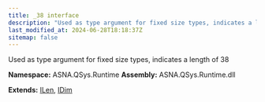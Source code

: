 ```yaml
---
title: _38 interface
description: "Used as type argument for fixed size types, indicates a length of 38  "
last_modified_at: 2024-06-28T18:18:37Z
sitemap: false
---
```


Used as type argument for fixed size types, indicates a length of 38 

**Namespace:** ASNA.QSys.Runtime
**Assembly:** ASNA.QSys.Runtime.dll

**Extends:** [ILen](/reference/runtime/qsys-runtime/i-len.html), [IDim](/reference/runtime/qsys-runtime/i-dim.html)
<br>
<br>
